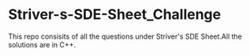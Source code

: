 # Striver-s-SDE-Sheet_Challenge
This repo consisits of all the questions under Striver's SDE Sheet.All the solutions are in C++.
